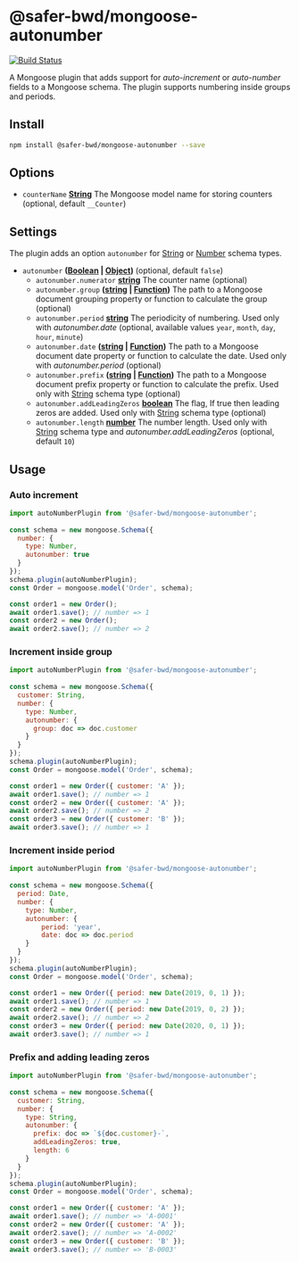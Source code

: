 # @safer-bwd/mongoose-autonumber
[![Build Status](https://travis-ci.com/safer-bwd/mongoose-autonumber.svg?branch=master)](https://travis-ci.com/safer-bwd/mongoose-autonumber)

A Mongoose plugin that adds support for *auto-increment* or *auto-number* fields to a Mongoose schema.
The plugin supports numbering inside groups and periods.

## Install

```sh
npm install @safer-bwd/mongoose-autonumber --save
```

## Options

-   `counterName` **[String](https://developer.mozilla.org/en-US/docs/Web/JavaScript/Reference/Global_Objects/String)** The Mongoose model name for storing counters (optional, default `__Counter`)

## Settings

The plugin adds an option `autonumber` for [String](https://mongoosejs.com/docs/schematypes.html#strings) or [Number](https://mongoosejs.com/docs/schematypes.html#numbers) schema types.

-   `autonumber` **([Boolean](https://developer.mozilla.org/en-US/docs/Web/JavaScript/Reference/Global_Objects/Boolean) \| [Object](https://developer.mozilla.org/docs/Web/JavaScript/Reference/Global_Objects/Object))**  (optional, default `false`)
    -   `autonumber.numerator` **[string](https://developer.mozilla.org/en-US/docs/Web/JavaScript/Reference/Global_Objects/String)** The counter name (optional)
    -   `autonumber.group` **([string](https://developer.mozilla.org/en-US/docs/Web/JavaScript/Reference/Global_Objects/String) \| [Function](https://developer.mozilla.org/docs/Web/JavaScript/Reference/Statements/function))** The path to a Mongoose document grouping property or function to calculate the group (optional)
    -   `autonumber.period` **[string](https://developer.mozilla.org/en-US/docs/Web/JavaScript/Reference/Global_Objects/String)** The periodicity of numbering. Used only with *autonumber.date* (optional, available values `year`, `month`, `day`, `hour`, `minute`)
    -   `autonumber.date` **([string](https://developer.mozilla.org/en-US/docs/Web/JavaScript/Reference/Global_Objects/String) \| [Function](https://developer.mozilla.org/docs/Web/JavaScript/Reference/Statements/function))** The path to a Mongoose document date property or function to calculate the date. Used only with *autonumber.period* (optional)
    -   `autonumber.prefix` **([string](https://developer.mozilla.org/en-US/docs/Web/JavaScript/Reference/Global_Objects/String) \| [Function](https://developer.mozilla.org/docs/Web/JavaScript/Reference/Statements/function))** The path to a Mongoose document prefix property or function to calculate the prefix. Used only with [String](https://mongoosejs.com/docs/schematypes.html#strings) schema type (optional)
    -   `autonumber.addLeadingZeros` **[boolean](https://developer.mozilla.org/en-US/docs/Web/JavaScript/Reference/Global_Objects/Boolean)** The flag, If true then leading zeros are added. Used only with [String](https://mongoosejs.com/docs/schematypes.html#strings) schema type (optional)
    -   `autonumber.length` **[number](https://developer.mozilla.org/docs/Web/JavaScript/Reference/Global_Objects/Number)** The number length. Used only with [String](https://mongoosejs.com/docs/schematypes.html#strings) schema type and *autonumber.addLeadingZeros* (optional, default `10`)

## Usage

### Auto increment

```javascript
import autoNumberPlugin from '@safer-bwd/mongoose-autonumber';
  
const schema = new mongoose.Schema({
  number: {
    type: Number,
    autonumber: true 
  }
});
schema.plugin(autoNumberPlugin);
const Order = mongoose.model('Order', schema);

const order1 = new Order();
await order1.save(); // number => 1
const order2 = new Order();
await order2.save(); // number => 2
```

### Increment inside group

```javascript
import autoNumberPlugin from '@safer-bwd/mongoose-autonumber';
  
const schema = new mongoose.Schema({
  customer: String,
  number: {
    type: Number,
    autonumber: {
      group: doc => doc.customer 
    }
  }
});
schema.plugin(autoNumberPlugin);
const Order = mongoose.model('Order', schema);

const order1 = new Order({ customer: 'A' });
await order1.save(); // number => 1
const order2 = new Order({ customer: 'A' });
await order2.save(); // number => 2
const order3 = new Order({ customer: 'B' });
await order3.save(); // number => 1
```

### Increment inside period

```javascript
import autoNumberPlugin from '@safer-bwd/mongoose-autonumber';
  
const schema = new mongoose.Schema({
  period: Date,
  number: {
    type: Number,
    autonumber: {
        period: 'year',
        date: doc => doc.period
    }
  }
});
schema.plugin(autoNumberPlugin);
const Order = mongoose.model('Order', schema);

const order1 = new Order({ period: new Date(2019, 0, 1) });
await order1.save(); // number => 1
const order2 = new Order({ period: new Date(2019, 0, 2) });
await order2.save(); // number => 2
const order3 = new Order({ period: new Date(2020, 0, 1) });
await order3.save(); // number => 1
```

### Prefix and adding leading zeros

```javascript
import autoNumberPlugin from '@safer-bwd/mongoose-autonumber';
  
const schema = new mongoose.Schema({
  customer: String,
  number: {
    type: String,
    autonumber: {
      prefix: doc => `${doc.customer}-`,
      addLeadingZeros: true,
      length: 6
    }
  }
});
schema.plugin(autoNumberPlugin);
const Order = mongoose.model('Order', schema);

const order1 = new Order({ customer: 'A' });
await order1.save(); // number => 'A-0001'
const order2 = new Order({ customer: 'A' });
await order2.save(); // number => 'A-0002'
const order3 = new Order({ customer: 'B' });
await order3.save(); // number => 'B-0003'
```
